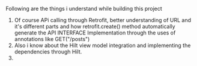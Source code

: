 Following are the things i understand while building this project 
1. Of course APi calling through Retrofit, better understanding of URL and it's different parts and how retrofit.create() method automatically generate the API INTERFACE
   Implementation through the uses of annotations like GET("/posts")
2. Also i know about the Hilt view model integration and implementing the dependencies through Hilt.
3. 
